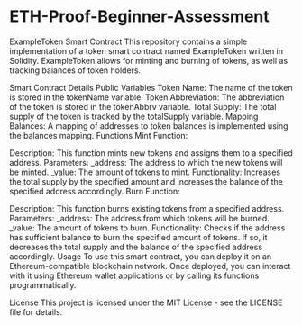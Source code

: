 # ETH-Proof-Beginner-Assessment
ExampleToken Smart Contract
This repository contains a simple implementation of a token smart contract named ExampleToken written in Solidity. ExampleToken allows for minting and burning of tokens, as well as tracking balances of token holders.

Smart Contract Details
Public Variables
Token Name: The name of the token is stored in the tokenName variable.
Token Abbreviation: The abbreviation of the token is stored in the tokenAbbrv variable.
Total Supply: The total supply of the token is tracked by the totalSupply variable.
Mapping
Balances: A mapping of addresses to token balances is implemented using the balances mapping.
Functions
Mint Function:

Description: This function mints new tokens and assigns them to a specified address.
Parameters:
_address: The address to which the new tokens will be minted.
_value: The amount of tokens to mint.
Functionality: Increases the total supply by the specified amount and increases the balance of the specified address accordingly.
Burn Function:

Description: This function burns existing tokens from a specified address.
Parameters:
_address: The address from which tokens will be burned.
_value: The amount of tokens to burn.
Functionality: Checks if the address has sufficient balance to burn the specified amount of tokens. If so, it decreases the total supply and the balance of the specified address accordingly.
Usage
To use this smart contract, you can deploy it on an Ethereum-compatible blockchain network. Once deployed, you can interact with it using Ethereum wallet applications or by calling its functions programmatically.

License
This project is licensed under the MIT License - see the LICENSE file for details.
